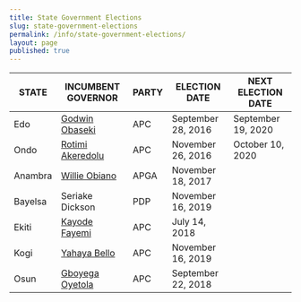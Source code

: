 ```yaml
---
title: State Government Elections
slug: state-government-elections
permalink: /info/state-government-elections/
layout: page
published: true
---
```


STATE | INCUMBENT GOVERNOR | PARTY |ELECTION DATE | NEXT ELECTION DATE
------------------|------------------|------------------|------------------|------------------
Edo | [Godwin Obaseki](/person/godwin-obaseki/ "Godwin Obaseki") | APC | September 28, 2016 |September 19, 2020
Ondo | [Rotimi Akeredolu](/person/oluwarotimi-akeredolu/ "Rotimi Akeredolu") | APC | November 26, 2016 | October 10, 2020
Anambra | [Willie Obiano](/person/willie-obiano/ "Willie Obiano") | APGA | November 18, 2017 |
Bayelsa | Seriake Dickson | PDP | November 16, 2019 |
Ekiti | [Kayode Fayemi](/person/kayode-fayemi/ "Kayode Fayemi") | APC | July 14, 2018 |
Kogi | [Yahaya Bello](/person/yahaya-adoza-bello/ "Yahaya Bello") | APC | November 16, 2019 |
Osun | [Gboyega Oyetola](/person/isiaka-adegboyega-oyetola/ "Gboyega Oyetola") | APC | September 22, 2018 |
